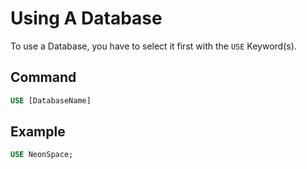 # Using A Database

To use a Database, you have to select it first with the `USE` Keyword(s).

## Command

```sql
USE [DatabaseName]
```

## Example

```sql
USE NeonSpace;
```
